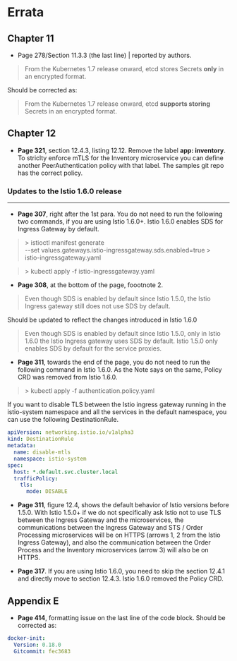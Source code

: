 # Errata

## Chapter 11

* Page 278/Section 11.3.3 (the last line) | reported by authors.

> From the Kubernetes 1.7 release onward, etcd stores Secrets **only** in an encrypted format.

Should be corrected as:

> From the Kubernetes 1.7 release onward, etcd **supports storing** Secrets in an encrypted format.

## Chapter 12

* **Page 321**, section 12.4.3, listing 12.12.  Remove the label **app: inventory**. To striclty enforce mTLS for the Inventory microservice you can define another PeerAuthentication policy with that label. The samples git repo has the correct policy.

### Updates to the Istio 1.6.0 release <hr/>

* **Page 307**, right after the 1st para. You do not need to run the following two commands, if you are using Istio 1.6.0+. Istio 1.6.0 enables SDS for Ingress Gateway by default.

> \> istioctl manifest generate \
--set values.gateways.istio-ingressgateway.sds.enabled=true > \
istio-ingressgateway.yaml

> \> kubectl apply -f istio-ingressgateway.yaml

* **Page 308**, at the bottom of the page, foootnote 2.
> Even though SDS is enabled by default since Istio 1.5.0, the Istio Ingress gateway still does not use SDS by
default.

Should be updated to reflect the changes introduced in Istio 1.6.0

> Even though SDS is enabled by default since Istio 1.5.0, only in Istio 1.6.0 the Istio Ingress gateway uses SDS by
default. Istio 1.5.0 only enables SDS by default for the service proxies.

* **Page 311**, towards the end of the page, you do not need to run the following command in Istio 1.6.0. As the Note says on the same, Policy CRD was removed from Istio 1.6.0.
> \> kubectl apply -f authentication.policy.yaml

If you want to disable TLS between the Istio ingress gateway running in the istio-system namespace and all the services in the default namespace, you can use the following DestinationRule.
```yaml
apiVersion: networking.istio.io/v1alpha3
kind: DestinationRule
metadata:
  name: disable-mtls
  namespace: istio-system
spec:
  host: *.default.svc.cluster.local
  trafficPolicy:
    tls:
      mode: DISABLE
```
* **Page 311**, figure 12.4, shows the  default behavior of Istio versions before 1.5.0. With Istio 1.5.0+ if we do not specifically ask Istio not to use TLS between the Ingress Gateway and the microservices, the communications between the Ingress Gateway and STS / Order Processing microservices will be on HTTPS (arrows 1, 2 from the Istio Ingress Gateway), and also the communication between the Order Process and the Inventory microservices (arrow 3) will also be on HTTPS. 

* **Page 317**. If you are using Istio 1.6.0, you need to skip the section 12.4.1 and directly move to section 12.4.3. Istio 1.6.0 removed the Policy CRD.

## Appendix E

* **Page 414**, formatting issue on the last line of the code block. Should be corrected as: 
```yaml
docker-init:
  Version: 0.18.0
  Gitcommit: fec3683
```


